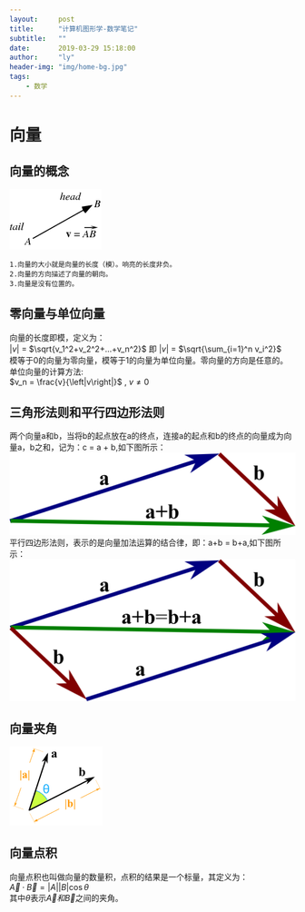 ```yaml
---
layout:     post
title:      "计算机图形学-数学笔记"
subtitle:   ""
date:       2019-03-29 15:18:00
author:     "ly"
header-img: "img/home-bg.jpg"
tags:
    - 数学
---
```


# **向量**
## 向量的概念
![java-javascript](/img/in-post/post-math/向量/向量概念.png)

    1.向量的大小就是向量的长度（模）。响亮的长度非负。
    2.向量的方向描述了向量的朝向。
    3.向量是没有位置的。

## 零向量与单位向量
向量的长度即模，定义为：   
$\left|v\right|$ = $\sqrt{v_1^2+v_2^2+...+v_n^2}$   即  $\left|v\right|$ = $\sqrt{\sum_{i=1}^n v_i^2}$  
模等于0的向量为零向量，模等于1的向量为单位向量。零向量的方向是任意的。
单位向量的计算方法:  
$v_n = \frac{v}{\left|v\right|}$ , $v\ne 0$

## 三角形法则和平行四边形法则
两个向量a和b，当将b的起点放在a的终点，连接a的起点和b的终点的向量成为向量a，b之和，记为：c = a + b,如下图所示：
![java-javascript](/img/in-post/post-math/向量/三角形法则.png)
平行四边形法则，表示的是向量加法运算的结合律，即：a+b = b+a,如下图所示：
![java-javascript](/img/in-post/post-math/向量/平行四边形法则.png)

## 向量夹角
![java-javascript](/img/in-post/post-math/向量/向量夹角.png)
## 向量点积
向量点积也叫做向量的数量积，点积的结果是一个标量，其定义为：   
$\vec{A}\cdot\vec{B} = \left|A\right|\left|B\right|\cos\theta$  
其中$\theta$表示$\vec{A}$$和$$\vec{B}$之间的夹角。
